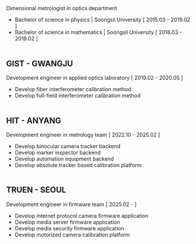 ##
Dimensional metrologist in optics department
- Bachelor of science in physics | Soongsil University [ 2015.03 - 2019.02 ]
- Bachelor of science in mathematics | Soongsil University [ 2016.03 - 2019.02 ]
<br/></br>
## GIST - GWANGJU ##
Development engineer in applied optics laboratory [ 2019.02 - 2020.05 ]
- Develop fiber interferometer calibration method
- Develop full-field interferometer calibration method
<br></br>
## HIT - ANYANG ## 
Development engineer in metrology team [ 2022.10 - 2025.02 ]
- Develop binocular camera tracker backend
- Develop marker inspector backend
- Develop automation equipment backend
- Develop absolute tracker based calibration platform
<br></br>
## TRUEN - SEOUL ##
Development engineer in firmware team [ 2025.02 - ]
- Develop internet protocol camera firmware application
- Develop media server firmware application
- Develop media security firmware application
- Develop motorized camera calibration platform
<br/></br>
